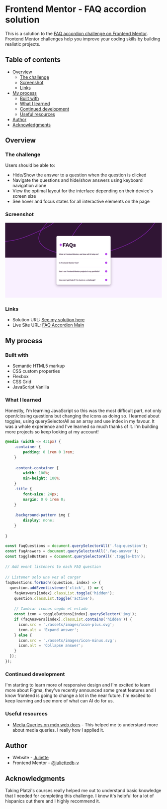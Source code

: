 # Frontend Mentor - FAQ accordion solution

This is a solution to the [FAQ accordion challenge on Frontend Mentor](https://www.frontendmentor.io/challenges/faq-accordion-wyfFdeBwBz). Frontend Mentor challenges help you improve your coding skills by building realistic projects. 

## Table of contents

- [Overview](#overview)
  - [The challenge](#the-challenge)
  - [Screenshot](#screenshot)
  - [Links](#links)
- [My process](#my-process)
  - [Built with](#built-with)
  - [What I learned](#what-i-learned)
  - [Continued development](#continued-development)
  - [Useful resources](#useful-resources)
- [Author](#author)
- [Acknowledgments](#acknowledgments)

## Overview

### The challenge

Users should be able to:

- Hide/Show the answer to a question when the question is clicked
- Navigate the questions and hide/show answers using keyboard navigation alone
- View the optimal layout for the interface depending on their device's screen size
- See hover and focus states for all interactive elements on the page

### Screenshot

![mySolution](./assets/images/results-desktop-design.png)

### Links

- Solution URL: [See my solution here](https://github.com/juliettedb-v/faq-accordion-main)
- Live Site URL: [FAQ Accordion Main](https://juliettedb-v.github.io/faq-accordion-main/)

## My process

### Built with

- Semantic HTML5 markup
- CSS custom properties
- Flexbox
- CSS Grid
- JavaScript Vanilla

### What I learned
Honestly, I'm learning JavaScript so this was the most difficult part, not only open/closing questions but changing the icons as doing so. I learned about toggles, using querySelectorAll as an array and use index in my favour. It was a whole experience and I've learned so much thanks of it. I'm building more projects so keep looking at my account!

```css
@media (width <= 431px) {
    .container {
        padding: 0 1rem 0 1rem;
    }

    .content-container {
        width: 100%;
        min-height: 100%;
    }
    .title {
        font-size: 24px;
        margin: 0 0 1rem 0;
    }

    .background-pattern img {
        display: none;
    }
    
}
```

```js
const faqQuestions = document.querySelectorAll('.faq-question');
const faqAnswers = document.querySelectorAll('.faq-answer');
const toggleButtons = document.querySelectorAll('.toggle-btn');

// Add event listeners to each FAQ question

// Listener solo una vez al cargar
faqQuestions.forEach((question, index) => {
  question.addEventListener('click', () => {
    faqAnswers[index].classList.toggle('hidden');
    question.classList.toggle('active');

    // Cambiar iconos según el estado
    const icon = toggleButtons[index].querySelector('img');
    if (faqAnswers[index].classList.contains('hidden')) {
      icon.src = './assets/images/icon-plus.svg';
      icon.alt = 'Expand answer';
    } else {
      icon.src = './assets/images/icon-minus.svg';
      icon.alt = 'Collapse answer';
    }
  });
});

```


### Continued development

I'm starting to learn more of responsive design and I'm excited to learn more about Figma, they've recently announced some great features and I know frontend is going to change a lot in the near future. I'm excited to keep learning and see more of what can AI do for us.

### Useful resources

- [Media Queries on mdn web docs](https://developer.mozilla.org/en-US/docs/Web/CSS/CSS_media_queries/Using_media_queries) - This helped me to understand more about media queries. I really how I applied it.

## Author

- Website - [Juliette]()
- Frontend Mentor - [@juliettedb-v](https://www.frontendmentor.io/profile/juliettedb-v)


## Acknowledgments

Taking Platzi's courses really helped me out to understand basic knowledge that I needed for completing this challenge. I know it's helpful for a lot of hispanics out there and I highly recommend it.
